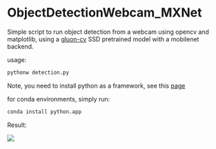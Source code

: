 # ObjectDetectionWebcam_MXNet

Simple script to run object detection from a webcam using opencv and matplotlib, using a [gluon-cv](https://gluon-cv.mxnet.io/model_zoo/detection.html) SSD pretrained model with a mobilenet backend.

usage:

```bash
pythonw detection.py
```

Note, you need to install python as a framework, see this [page](https://matplotlib.org/faq/osx_framework.html)

for conda environments, simply run:
```bash
conda install python.app
```

Result:

![](https://media.giphy.com/media/9JvoKeUeCt4bdRf3Cv/giphy.gif)
